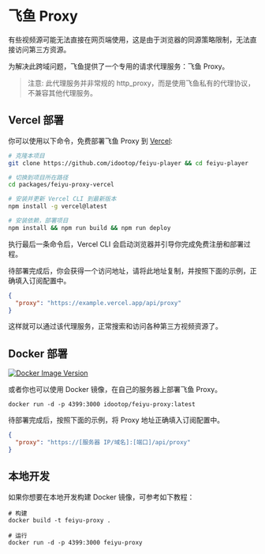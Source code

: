 # 飞鱼 Proxy

有些视频源可能无法直接在网页端使用，这是由于浏览器的同源策略限制，无法直接访问第三方资源。

为解决此跨域问题，飞鱼提供了一个专用的请求代理服务：飞鱼 Proxy。

> 注意: 此代理服务并非常规的 http_proxy，而是使用飞鱼私有的代理协议，不兼容其他代理服务。

## Vercel 部署

你可以使用以下命令，免费部署飞鱼 Proxy 到 [Vercel](https://vercel.com):

```bash
# 克隆本项目
git clone https://github.com/idootop/feiyu-player && cd feiyu-player

# 切换到项目所在路径
cd packages/feiyu-proxy-vercel

# 安装并更新 Vercel CLI 到最新版本
npm install -g vercel@latest

# 安装依赖，部署项目
npm install && npm run build && npm run deploy
```

执行最后一条命令后，Vercel CLI 会启动浏览器并引导你完成免费注册和部署过程。

待部署完成后，你会获得一个访问地址，请将此地址复制，并按照下面的示例，正确填入订阅配置中。

```json
{
  "proxy": "https://example.vercel.app/api/proxy"
}
```

这样就可以通过该代理服务，正常搜索和访问各种第三方视频资源了。

## Docker 部署

[![Docker Image Version](https://img.shields.io/docker/v/idootop/feiyu?color=%23086DCD&label=docker%20image)](https://hub.docker.com/r/idootop/feiyu-proxy)

或者你也可以使用 Docker 镜像，在自己的服务器上部署飞鱼 Proxy。

```shell
docker run -d -p 4399:3000 idootop/feiyu-proxy:latest
```

待部署完成后，按照下面的示例，将 Proxy 地址正确填入订阅配置中。

```json
{
  "proxy": "https://[服务器 IP/域名]:[端口]/api/proxy"
}
```

## 本地开发

如果你想要在本地开发构建 Docker 镜像，可参考如下教程：

```shell
# 构建
docker build -t feiyu-proxy .

# 运行
docker run -d -p 4399:3000 feiyu-proxy
```
